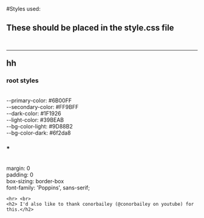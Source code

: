#Styles used:<br>
<h2> These should be placed in the style.css file<br><br>
<hr> hh
    <h3> root styles </h3><br>
    --primary-color: #6B00FF<br>
    --secondary-color: #FF9BFF<br>
    --dark-color: #1F1926<br>
    --light-color: #39BEAB<br>
    --bg-color-light: #9D88B2<br>
    --bg-color-dark: #6f2da8<br>
    <h3> * </h3><br>
    margin: 0<br>
    padding: 0<br>
    box-sizing: border-box<br>
    font-family: 'Poppins', sans-serif;<br>
 
    <hr> <br>
    <h2> I'd also like to thank conorbailey (@conorbailey on youtube) for this.</h2>
